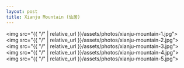 ```yaml
---
layout: post
title: Xianju Mountain (仙居)
---
```


<img src="{{ "/" | relative_url }}/assets/photos/xianju-mountain-1.jpg">
<img src="{{ "/" | relative_url }}/assets/photos/xianju-mountain-2.jpg">
<img src="{{ "/" | relative_url }}/assets/photos/xianju-mountain-3.jpg">
<img src="{{ "/" | relative_url }}/assets/photos/xianju-mountain-4.jpg">
<img src="{{ "/" | relative_url }}/assets/photos/xianju-mountain-5.jpg">